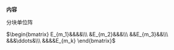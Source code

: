 **内容**  
  
分块单位阵  
  
 $\begin{bmatrix}  
E_{m_1}&&&&\\\   
&E_{m_2}&&&\\\   
&&E_{m_3}&&\\\   
&&&\ddots&\\\   
&&&&E_{m_k}  
\end{bmatrix}$   
